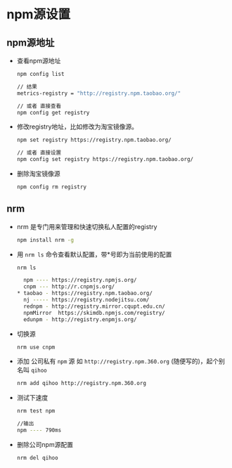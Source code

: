 # npm源设置

## npm源地址

  - 查看npm源地址

    ```bash
    npm config list

    // 结果
    metrics-registry = "http://registry.npm.taobao.org/"

    // 或者 直接查看
    npm config get registry
    ```

  - 修改registry地址，比如修改为淘宝镜像源。

    ```bash
    npm set registry https://registry.npm.taobao.org/

    // 或者 直接设置
    npm config set registry https://registry.npm.taobao.org/
    ```

  - 删除淘宝镜像源

    ```bash
    npm config rm registry
    ```

## nrm

  - nrm 是专门用来管理和快速切换私人配置的registry

    ```bash
    npm install nrm -g
    ```

  - 用 `nrm ls` 命令查看默认配置，带\*号即为当前使用的配置

    ```bash
    nrm ls

      npm ---- https://registry.npmjs.org/
      cnpm --- http://r.cnpmjs.org/
    * taobao - https://registry.npm.taobao.org/
      nj ----- https://registry.nodejitsu.com/
      rednpm - http://registry.mirror.cqupt.edu.cn/
      npmMirror  https://skimdb.npmjs.com/registry/
      edunpm - http://registry.enpmjs.org/
    ```

  - 切换源

    ```bash
    nrm use cnpm
    ```

  - 添加 公司私有 `npm` 源 如 `http://registry.npm.360.org` (随便写的)，起个别名叫 `qihoo`

    ```bash
    nrm add qihoo http://registry.npm.360.org
    ```

  - 测试下速度

    ```bash
    nrm test npm

    //输出
    npm ---- 790ms
    ```

  - 删除公司npm源配置

    ```bash
    nrm del qihoo
    ```
